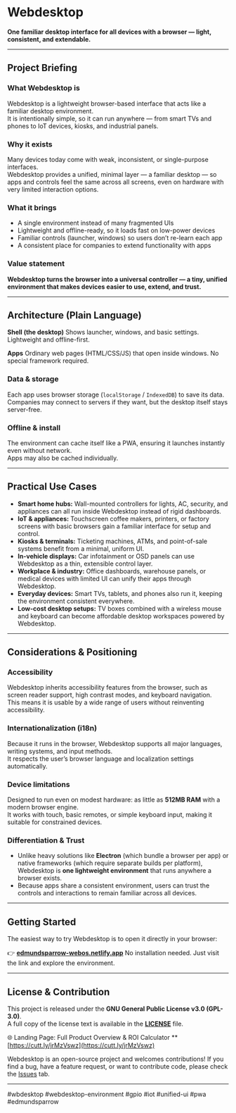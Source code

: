 # Webdesktop

**One familiar desktop interface for all devices with a browser — light, consistent, and extendable.**

---

## Project Briefing

### What Webdesktop is
Webdesktop is a lightweight browser-based interface that acts like a familiar desktop environment.  
It is intentionally simple, so it can run anywhere — from smart TVs and phones to IoT devices, kiosks, and industrial panels.

### Why it exists
Many devices today come with weak, inconsistent, or single-purpose interfaces.  
Webdesktop provides a unified, minimal layer — a familiar desktop — so apps and controls feel the same across all screens, even on hardware with very limited interaction options.

### What it brings
- A single environment instead of many fragmented UIs  
- Lightweight and offline-ready, so it loads fast on low-power devices  
- Familiar controls (launcher, windows) so users don’t re-learn each app  
- A consistent place for companies to extend functionality with apps  

### Value statement
**Webdesktop turns the browser into a universal controller — a tiny, unified environment that makes devices easier to use, extend, and trust.**

---

## Architecture (Plain Language)

**Shell (the desktop)** Shows launcher, windows, and basic settings. Lightweight and offline-first.

**Apps** Ordinary web pages (HTML/CSS/JS) that open inside windows. No special framework required.

### Data & storage
Each app uses browser storage (`localStorage` / `IndexedDB`) to save its data.  
Companies may connect to servers if they want, but the desktop itself stays server-free.

### Offline & install
The environment can cache itself like a PWA, ensuring it launches instantly even without network.  
Apps may also be cached individually.

---

## Practical Use Cases

- **Smart home hubs:** Wall-mounted controllers for lights, AC, security, and appliances can all run inside Webdesktop instead of rigid dashboards.  
- **IoT & appliances:** Touchscreen coffee makers, printers, or factory screens with basic browsers gain a familiar interface for setup and control.  
- **Kiosks & terminals:** Ticketing machines, ATMs, and point-of-sale systems benefit from a minimal, uniform UI.  
- **In-vehicle displays:** Car infotainment or OSD panels can use Webdesktop as a thin, extensible control layer.  
- **Workplace & industry:** Office dashboards, warehouse panels, or medical devices with limited UI can unify their apps through Webdesktop.  
- **Everyday devices:** Smart TVs, tablets, and phones also run it, keeping the environment consistent everywhere.  
- **Low-cost desktop setups:** TV boxes combined with a wireless mouse and keyboard can become affordable desktop workspaces powered by Webdesktop.  

---

## Considerations & Positioning

### Accessibility
Webdesktop inherits accessibility features from the browser, such as screen reader support, high contrast modes, and keyboard navigation.  
This means it is usable by a wide range of users without reinventing accessibility.

### Internationalization (i18n)
Because it runs in the browser, Webdesktop supports all major languages, writing systems, and input methods.  
It respects the user’s browser language and localization settings automatically.

### Device limitations
Designed to run even on modest hardware: as little as **512MB RAM** with a modern browser engine.  
It works with touch, basic remotes, or simple keyboard input, making it suitable for constrained devices.

### Differentiation & Trust
- Unlike heavy solutions like **Electron** (which bundle a browser per app) or native frameworks (which require separate builds per platform), Webdesktop is **one lightweight environment** that runs anywhere a browser exists.  
- Because apps share a consistent environment, users can trust the controls and interactions to remain familiar across all devices.  

---

## Getting Started
The easiest way to try Webdesktop is to open it directly in your browser:  

👉 **[edmundsparrow-webos.netlify.app](https://edmundsparrow-webos.netlify.app/)** No installation needed. Just visit the link and explore the environment.  

---

## License & Contribution
This project is released under the **GNU General Public License v3.0 (GPL-3.0)**.  
A full copy of the license text is available in the **[LICENSE](LICENSE)** file.

🌐 Landing Page: Full Product Overview & ROI Calculator **[https://cutt.ly/jrMzVswz](https://cutt.ly/jrMzVswz)

Webdesktop is an open-source project and welcomes contributions! If you find a bug, have a feature request, or want to contribute code, please check the [Issues](https://github.com/edmundsparrow/Webdesktop/issues) tab.

---

#wbdesktop #webdesktop-environment #gpio #iot #unified-ui #pwa #edmundsparrow


